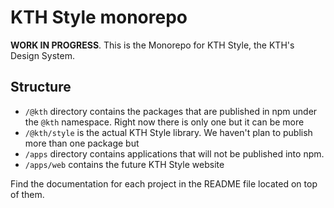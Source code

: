 # KTH Style monorepo

**WORK IN PROGRESS**. This is the Monorepo for KTH Style, the KTH's Design System.

## Structure

- `/@kth` directory contains the packages that are published in npm under the `@kth` namespace. Right now there is only one but it can be more
- `/@kth/style` is the actual KTH Style library. We haven't plan to publish more than one package but
- `/apps` directory contains applications that will not be published into npm.
- `/apps/web` contains the future KTH Style website

Find the documentation for each project in the README file located on top of them.
